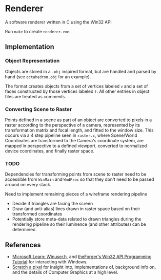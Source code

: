 # Renderer

A software renderer written in C using the Win32 API

Run `make` to create `renderer.exe`.

## Implementation

### Object Representation

Objects are stored in a `.obj` inspired format, but are handled and parsed by hand (see `octahedron.obj` for an example). 

The format creates objects from a set of vertices labeled `v` and a set of faces constructed by those vertices labeled `f`. All other entries in object files are treated as comments. 

### Converting Scene to Raster

Points defined in a scene as part of an object are converted to pixels in a raster according to the perspective of a camera, represented by its transformation matrix and focal length, and fitted to the window size. This occurs via a 4 step pipeline seen in `raster.c`, where Scene/World Coordinates are transformed to the Camera's coordinate system, are mapped in perspective to a defined viewport, converted to normalized device coordinates, and finally raster space.

### TODO

Dependencies for transforming points from scene to raster need to be accessible from `WinMain` and `WndProc` so that they don't need to be passed around on every stack.

Need to implement remaining pieces of a wireframe rendering pipeline
- Decide if triangles are facing the screen
- Draw (and anti-alias) lines drawn in raster space based on their transformed coordinates
- Potentially store meta-data related to drawn triangles during the rendering pipeline so their luminence (and other attributes) can be determined.

## References

+ [Microsoft Learn: Winuser.h](https://learn.microsoft.com/en-us/windows/win32/api/winuser/), and [theForger's Win32 API Programming Tutorial](http://www.winprog.org/tutorial/simple_window.html) for interacting with Windows.
+ [Scratch a pixel](https://www.scratchapixel.com/index.html) for insight into, implementations of, background info on, and the details of Computer Graphics at a high level. 